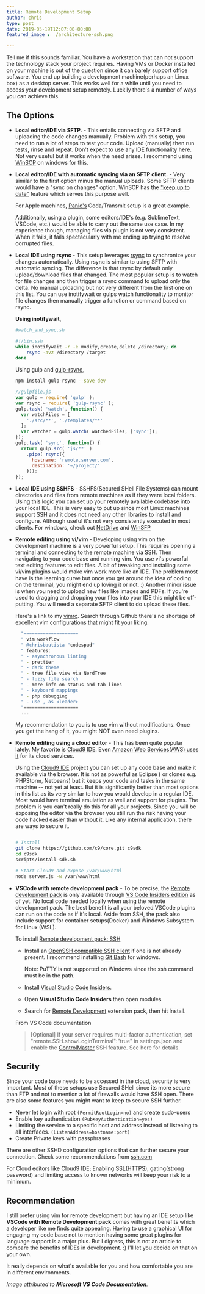 ```yaml
---
title: Remote Development Setup
author: chris
type: post
date: 2019-05-19T12:07:00+00:00
featured_image :  /architecture-ssh.png

---
```


Tell me if this sounds familiar. You have a workstation that can not support the technology stack your project requires. Having VMs or Docker installed on your machine is out of the question since it can barely support office software.  You end up building a development machine(perhaps an Linux box) as a  desktop server. This works well for a while until you need to access your development setup remotely. Luckily there's a number of ways you can achieve this. <!--more--> 

## The Options

- **Local editor/IDE via SFTP**. - This entails connecting via SFTP and uploading the code changes manually. Problem with this setup, you need to run a lot of steps to test your code. Upload (manually) then run tests, rinse and repeat. Don't expect to use any IDE functionality here. Not very useful but it works when the need arises. I recommend using [WinSCP](https://winscp.net/eng/download.php) on windows for this.  

- **Local editor/IDE with automatic syncing via an SFTP client.** - Very similar to the first option minus the manual uploads. Some SFTP clients would have a "sync on changes" option. WinSCP has the  ["keep up to date"](https://winscp.net/eng/docs/task_keep_up_to_date) feature which serves this purpose well. 

  For Apple machines, [Panic's](https://panic.com/) Coda/Transmit setup is a great example.  

  Additionally, using a plugin, some editors/IDE's (e.g. SublimeText, VSCode, etc.) would be able to carry out the same use case. In my experience though, managing files via plugin is not very consistent. When it fails, it fails spectacularly with me ending up trying to resolve corrupted files. 

- **Local IDE using rsync** - This setup leverages [rsync](https://rsync.samba.org/features.html) to synchronize your changes automatically. Using rsync is similar to using SFTP with automatic syncing. The difference is that rsync by default only upload/download files that changed. The most popular setup is to watch for file changes and then trigger a rsync command to upload only the delta. No manual uploading but not very different from the first one on this list. You can use inotifywait or gulps watch functionality to monitor file changes then manually trigger a function or command based on rsync.

    **Using inotifywait**,

    ```bash
    #watch_and_sync.sh

    #!/bin.ssh
    while inotifywait -r -e modify,create,delete /directory; do
        rsync -avz /directory /target
    done
    ```
    
    Using gulp and [gulp-rsync](https://www.npmjs.com/package/gulp-rsync),

    ```bash
    npm install gulp-rsync --save-dev
    ```
    ```js
    //gulpfile.js
    var gulp = require( 'gulp' );
    var rsync = require( 'gulp-rsync' );
    gulp.task( 'watch', function() {
      var watchFiles = [
        './src/**', './templates/**'
      ];
      var watcher = gulp.watch( watchedFiles, ['sync']);
    });
    gulp.task( 'sync', function() {
      return gulp.src( 'js/**' )
        .pipe( rsync({
          hostname: 'remote.server.com',
          destination: '~/project/'
        }));
    });

    ```

- **Local IDE using SSHFS** - SSHFS(Secured SHell File Systems) can mount directories and files from remote machines as if they were local folders. Using this logic you can set up your remotely available codebase into your local IDE. This is very easy to put up since most Linux machines support SSH and it does not need any other libraries to install and configure. Although useful it's not very consistently executed in most clients. 
   For windows, check out [NetDrive](https://www.nsoftware.com/sftp/netdrive/) and [WinSFP](http://www.secfs.net/winfsp/) 

- **Remote editing using vi/vim** - Developing using vim on the development machine is a very powerful setup. This requires opening a terminal and connecting to the remote machine via SSH. Then navigating to your code base and running vim. You use vi's powerful text editing features to edit files. A bit of tweaking and installing some vi/vim plugins would make vim work more like an IDE. The problem most have is the learning curve but once you get around the idea of coding on the terminal, you might end up loving it or not. :) Another minor issue is when you need to upload new files like images and PDFs. If you're used to dragging and dropping your files into your IDE this might be off-putting. You will need a separate SFTP client to do upload these files. 

  Here's a link to my [vimrc](https://github.com/chrisbautista/vim-workflow/blob/master/.vimrc). Search through Github there's no shortage of excellent vim configurations that might fit your liking. 

  ```bash
    "====================
    " vim workflow
    " @chrisbautista "codespud"
    " features:
    " - asynchronous linting
    " - prettier
    " - dark theme
    " - tree file view via NerdTree
    " - fuzzy file search
    " - more info on status and tab lines
    " - keyboard mappings
    " - php debugging
    " - use , as <leader>
    "====================
    ...
    ```
  My recommendation to you is to use vim without modifications. Once you get the hang of it, you might NOT even need plugins. 

- **Remote editing using a cloud editor** - This has been quite popular lately. My favorite is [Cloud9 IDE](https://en.wikipedia.org/wiki/Cloud9_IDE). Even [Amazon Web Services(AWS) uses it](https://aws.amazon.com/cloud9/) for its cloud services. 

  Using the [Cloud9 IDE](https://github.com/c9/core) project you can set up any code base and make it available via the browser. It is not as powerful as Eclipse ( or clones e.g. PHPStorm, Netbeans) but it keeps your code and tasks in the same machine -- not yet at least. But it is significantly better than most options in this list as its very similar to how you would develop in a regular IDE. Most would have terminal emulation as well and support for plugins. The problem is you can't really do this for all your projects. Since you will be exposing the editor via the browser you still run the risk having your code hacked easier than without it. Like any internal application, there are ways to secure it.  

    ```bash 

    # Install
    git clone https://github.com/c9/core.git c9sdk
    cd c9sdk
    scripts/install-sdk.sh
    
    # Start Cloud9 and expose /var/www/html
    node server.js -w /var/www/html

    ```

- **VSCode with remote development pack** - To be precise, the [Remote development pack](https://marketplace.visualstudio.com/items?itemName=ms-vscode-remote.vscode-remote-extensionpack) is only available through [VS Code Insiders edition](https://code.visualstudio.com/insiders/) as of yet. No local code needed locally when using the remote development pack. The best benefit is all your beloved VSCode plugins can run on the code as if it's local. 
 Aside from SSH, the pack also include support for container setups(Docker) and Windows Subsystem for Linux (WSL). 

  To install [Remote development pack: SSH](https://code.visualstudio.com/docs/remote/ssh)

    - Install an [OpenSSH compatible SSH client](https://code.visualstudio.com/docs/remote/troubleshooting#_installing-a-supported-ssh-client) if one is not already present. 
        I recommend installing [Git Bash](https://git-scm.com/downloads) for windows. 

        Note: PuTTY is not supported on Windows since the ssh command must be in the path.
    - Install [Visual Studio Code Insiders](https://code.visualstudio.com/insiders/). 
    - Open **Visual Studio Code Insiders** then open modules
    - Search for [Remote Development](https://code.visualstudio.com/insiders/) extension pack, then hit Install.
    
    From VS Code documentation

    >   [Optional] If your server requires multi-factor authentication, set "remote.SSH.showLoginTerminal":"true" in settings.json 
    >   and enable the [ControlMaster](http://man.openbsd.org/cgi-bin/man.cgi/OpenBSD-current/man5/ssh_config.5?query=ssh%255fconfig%26arch=i386#ControlMaster) SSH feature. See here for details.

## Security

Since your code base needs to be accessed in the cloud, security is very important. Most of these setups use Secured SHell since its more secure than FTP and not to mention a lot of firewalls would have SSH open. There are also some features you might want to keep to secure SSH further. 

- Never let login with root `(PermitRootLogin=no)` and create sudo-users
- Enable key authentication `(PubKeyAuthentication=yes)`
- Limiting the service to a specific host and address instead of listening to all interfaces. 
`(ListenAddress=hostname:port)`
- Create Private keys with passphrases

There are other SSHD configuration options that can further secure your connection. Check some recommendations from [ssh.com](https://www.ssh.com/ssh/)

For Cloud editors like Cloud9 IDE; Enabling SSL(HTTPS), gating(strong password) and limiting access to known networks will keep your risk to a minimum. 

## Recommendation

I still prefer using vim for remote development but having an IDE setup like **VSCode with Remote Development pack** comes with great benefits which a developer like me finds quite appealing. Having to use a graphical UI for engaging my code base not to mention having some great plugins for language support is a major plus. But I digress, this is not an article to compare the benefits of IDEs in development. :) I'll let you decide on that on your own. 

It really depends on what's available for you and how comfortable you are in different environments. 

*Image attributed to **Microsoft VS Code Documentation**.*

